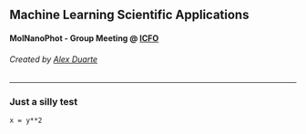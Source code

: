 <!-- $theme: default -->

## Machine Learning Scientific Applications

#### MolNanoPhot  - Group Meeting @ [ICFO](https://www.icfo.es)  

###### Created by [Alex Duarte](https://github.com/leaxp)

---

### Just a silly test

```
x = y**2 